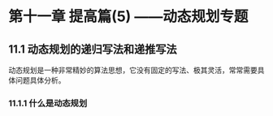 # 第十一章 提高篇(5) ——动态规划专题

## 11.1 动态规划的递归写法和递推写法

动态规划是一种非常精妙的算法思想，它没有固定的写法、极其灵活，常常需要具体问题具体分析。

### 11.1.1 什么是动态规划
